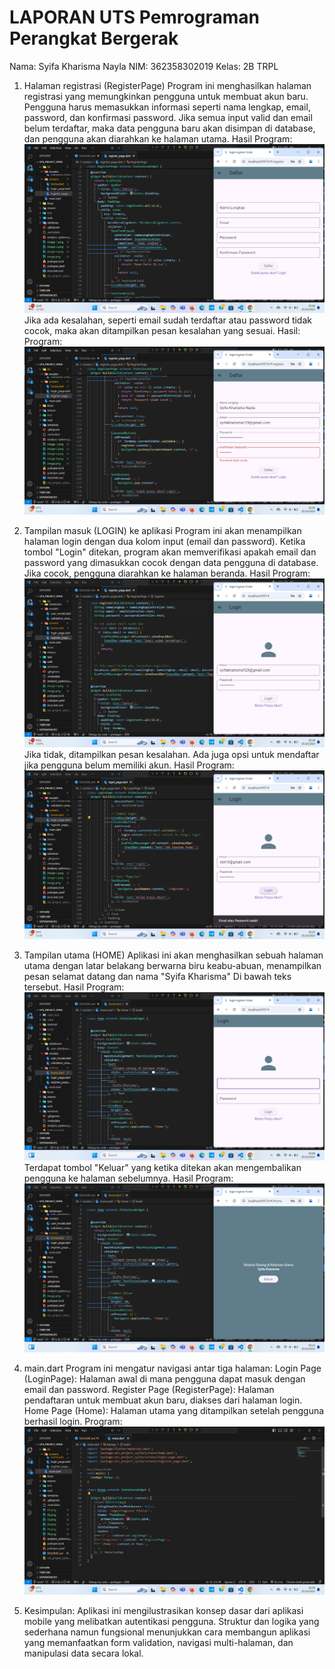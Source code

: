 # LAPORAN UTS Pemrograman Perangkat Bergerak

Nama: Syifa Kharisma Nayla
NIM: 362358302019
Kelas: 2B TRPL

1. Halaman registrasi (RegisterPage)
Program ini menghasilkan halaman registrasi yang memungkinkan pengguna untuk membuat akun baru. Pengguna harus memasukkan informasi seperti nama lengkap, email, password, dan konfirmasi password. Jika semua input valid dan email belum terdaftar, maka data pengguna baru akan disimpan di database, dan pengguna akan diarahkan ke halaman utama. 
Hasil Program:
![01](01.png)
Jika ada kesalahan, seperti email sudah terdaftar atau password tidak cocok, maka akan ditampilkan pesan kesalahan yang sesuai.
Hasil: Program:
![02](02.png)

2. Tampilan masuk (LOGIN) ke aplikasi
Program ini akan menampilkan halaman login dengan dua kolom input (email dan password). Ketika tombol "Login" ditekan, program akan memverifikasi apakah email dan password yang dimasukkan cocok dengan data pengguna di database. Jika cocok, pengguna diarahkan ke halaman beranda. 
Hasil Program:
![03](03.png)
Jika tidak, ditampilkan pesan kesalahan. Ada juga opsi untuk mendaftar jika pengguna belum memiliki akun.
Hasil Program:
![04](04.png)

3. Tampilan utama (HOME)
Aplikasi ini akan menghasilkan sebuah halaman utama dengan latar belakang berwarna biru keabu-abuan, menampilkan pesan selamat datang dan nama "Syifa Kharisma" Di bawah teks tersebut.
Hasil Program:
![05](05.png)
Terdapat tombol "Keluar" yang ketika ditekan akan mengembalikan pengguna ke halaman sebelumnya.
Hasil Program:
![06](06.png)

4. main.dart
Program ini mengatur navigasi antar tiga halaman:
Login Page (LoginPage): Halaman awal di mana pengguna dapat masuk dengan email dan password.
Register Page (RegisterPage): Halaman pendaftaran untuk membuat akun baru, diakses dari halaman login.
Home Page (Home): Halaman utama yang ditampilkan setelah pengguna berhasil login.
Program:
![07](07.png)

5. Kesimpulan:
Aplikasi ini mengilustrasikan konsep dasar dari aplikasi mobile yang melibatkan autentikasi pengguna. Struktur dan logika yang sederhana namun fungsional menunjukkan cara membangun aplikasi yang memanfaatkan form validation, navigasi multi-halaman, dan manipulasi data secara lokal.